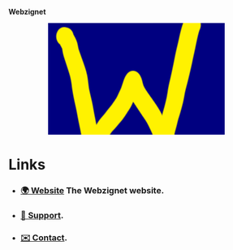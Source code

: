**Webzignet**

<p align="center">
  <img src="/img/front page.png" alt="Screenshot of the Revolt client with the Revolt Testers server open in the Information and Rules channel." />
</p>

# Links

- ### [🌍 Website](https://el-gnomo.com) The Webzignet website.
- ### [🔧 Support](mailto:support@webzignet.com).
- ### [✉️ Contact](mailto:contact@webzignet.com).
